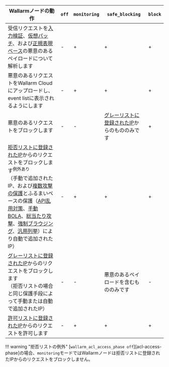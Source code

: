 | Wallarmノードの動作 | `off` | `monitoring` | `safe_blocking` |`block` |
| -------- | - | - | - | -|
| 受信リクエストを[入力検証](../attacks-vulns-list.md#attack-types)、[仮想パッチ](../user-guides/rules/vpatch-rule.md)、および[正規表現ベース](../user-guides/rules/regex-rule.md)の悪意のあるペイロードについて解析します | - | + | + | + |
| 悪意のあるリクエストをWallarm Cloudにアップロードし、event listに表示されるようにします | - | + | + | + |
| 悪意のあるリクエストをブロックします | - | - | [グレーリストに登録されたIP](../user-guides/ip-lists/overview.md)からのもののみです | + |
| [拒否リストに登録されたIP](../user-guides/ip-lists/overview.md)からのリクエストをブロックします<sup>例外あり</sup> <br> （手動で追加されたIP、および[複数攻撃の保護](../admin-en/configuration-guides/protecting-with-thresholds.md)とふるまいベースの保護（[API乱用対策](../api-abuse-prevention/setup.md)、[手動BOLA](../admin-en/configuration-guides/protecting-against-bola-trigger.md)、[総当たり攻撃](../admin-en/configuration-guides/protecting-against-bruteforce.md)、[強制ブラウジング](../admin-en/configuration-guides/protecting-against-forcedbrowsing.md)、[汎用列挙](../api-protection/enumeration-attack-protection.md)）により自動で追加されたIP） | - | + | + | + |
| [グレーリストに登録されたIP](../user-guides/ip-lists/overview.md)からのリクエストをブロックします <br> （拒否リストの場合と同じ保護手段によって手動または自動で追加されたIP） | - | - | 悪意のあるペイロードを含むもののみです | - |
| [許可リストに登録されたIP](../user-guides/ip-lists/overview.md)からのリクエストを許可します | - | + | + | + |

!!! warning "拒否リストの例外"
    [`wallarm_acl_access_phase off`][acl-access-phase]の場合、`monitoring`モードではWallarmノードは拒否リストに登録されたIPからのリクエストをブロックしません。